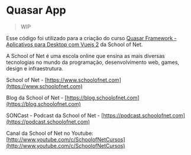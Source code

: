 # Quasar App

> WIP


Esse código foi utilizado para a criação do curso [Quasar Framework - Aplicativos para Desktop com Vuejs 2](https://www.schoolofnet.com/curso/frontend/vuejs/quasar-framework-aplicativos-para-desktop-com-vuej/) da School of Net.

A School of Net é uma escola online que ensina as mais diversas tecnologias no mundo da programação, desenvolvimento web, games, design e infraestrutura.

School of Net - [https://www.schoolofnet.com](https://www.schoolofnet.com)

Blog da School of Net - [https://blog.schoolofnet.com](https://blog.schoolofnet.com)

SONCast - Podcast da School of Net - [https://podcast.schoolofnet.com](https://podcast.schoolofnet.com)

Canal da School of Net no Youtube: [http://www.youtube.com/c/SchoolofNetCursos](http://www.youtube.com/c/SchoolofNetCursos)